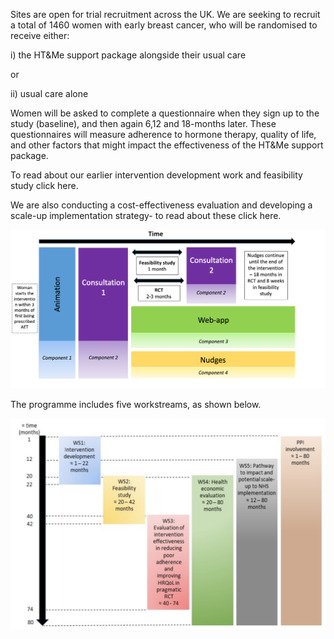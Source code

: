 

 Sites are open for trial recruitment across the UK.  We are seeking to recruit a total of 1460 women with early breast cancer, who will be randomised to receive either:
 
 i) the HT&Me support package alongside their usual care
 
 or
 
ii) usual care alone

Women will be asked to complete a questionnaire when they sign up to the study (baseline), and then again 6,12 and 18-months later.  These questionnaires will measure adherence to hormone therapy, quality of life, and other factors that might impact the effectiveness of the HT&Me support package.

To read about our earlier intervention development work and feasibility study click here.

We are also conducting a cost-effectiveness evaluation and developing a scale-up implementation strategy- to read about these click here.

![Diagram1](/assets/images/Programme1.png "Timeline of intervention")

The programme includes five workstreams, as shown below.

![Diagram2](/assets/images/Programme2.png "Timeline of workstreams")
